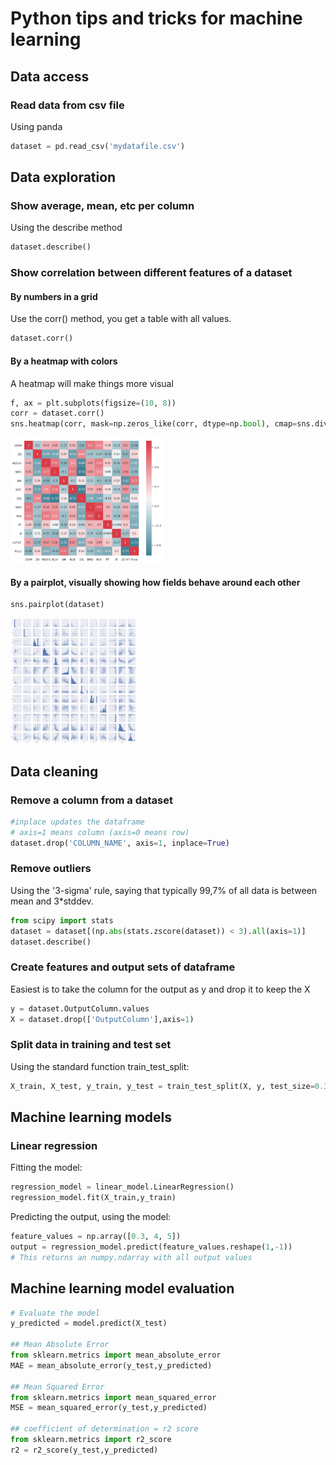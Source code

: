 # Python tips and tricks for machine learning

## Data access

### Read data from csv file
Using panda
```python
dataset = pd.read_csv('mydatafile.csv')
```
## Data exploration

### Show average, mean, etc per column
Using the describe method
```python
dataset.describe()
```

### Show correlation between different features of a dataset

#### By numbers in a grid
Use the corr() method, you get a table with all values.
```python
dataset.corr()
```

#### By a heatmap with colors
A heatmap will make things more visual
```python
f, ax = plt.subplots(figsize=(10, 8))
corr = dataset.corr()
sns.heatmap(corr, mask=np.zeros_like(corr, dtype=np.bool), cmap=sns.diverging_palette(220, 10, as_cmap=True), square=True, ax=ax,annot=True)
```
<img src="./imgs/cheat-heatmap.png" height="200" />

#### By a pairplot, visually showing how fields behave around each other
```python
sns.pairplot(dataset)
```
<img src="./imgs/cheat-pairplot.png" height="200" />

## Data cleaning

### Remove a column from a dataset
```python
#inplace updates the dataframe 
# axis=1 means column (axis=0 means row)
dataset.drop('COLUMN_NAME', axis=1, inplace=True) 
```

### Remove outliers
Using the '3-sigma' rule, saying that typically 99,7% of all data is between mean and 3*stddev.

```python
from scipy import stats
dataset = dataset[(np.abs(stats.zscore(dataset)) < 3).all(axis=1)]
dataset.describe()
```

### Create features and output sets of dataframe
Easiest is to take the column for the output as y and drop it to keep the X
```python
y = dataset.OutputColumn.values
X = dataset.drop(['OutputColumn'],axis=1)
```

### Split data in training and test set
Using the standard function train_test_split:

```python
X_train, X_test, y_train, y_test = train_test_split(X, y, test_size=0.33, random_state=0)
```

## Machine learning models

### Linear regression
Fitting the model:
```python
regression_model = linear_model.LinearRegression()
regression_model.fit(X_train,y_train)
```

Predicting the output, using the model:
```python
feature_values = np.array([0.3, 4, 5])
output = regression_model.predict(feature_values.reshape(1,-1))
# This returns an numpy.ndarray with all output values
```

## Machine learning model evaluation

```python
# Evaluate the model
y_predicted = model.predict(X_test)

## Mean Absolute Error
from sklearn.metrics import mean_absolute_error
MAE = mean_absolute_error(y_test,y_predicted)

## Mean Squared Error
from sklearn.metrics import mean_squared_error
MSE = mean_squared_error(y_test,y_predicted)

## coefficient of determination = r2 score
from sklearn.metrics import r2_score
r2 = r2_score(y_test,y_predicted)
```
